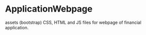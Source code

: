 # ApplicationWebpage
assets (bootstrap) CSS, HTML and JS files for webpage of financial application. 

